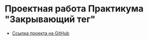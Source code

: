 # Проектная работа Практикума "Закрывающий тег"


* [Ссылка проекта на GitHub](https://annavernadskaya.github.io/zakrivayuschiy-teg/index.html)